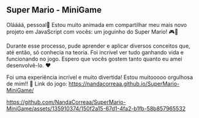 ## Super Mario - MiniGame

Oláááá, pessoal🥰
Estou muito animada em compartilhar meu mais novo projeto em JavaScript com vocês: um joguinho do Super Mario! 🎮🎉

Durante esse processo, pude aprender e aplicar diversos conceitos que, até então, só conhecia na teoria. 
Foi incrível ver tudo ganhando vida e funcionando no jogo. Espero que vocês gostem tanto quanto eu amei desenvolvê-lo. ❤️

Foi uma experiência incrível e muito divertida! 
Estou muitooooo orgulhosa de mim!! 🥹
Link do jogo: https://nandacorreaa.github.io/SuperMario-MiniGame/

https://github.com/NandaCorreaa/SuperMario-MiniGame/assets/135910374/150f2a15-67d1-4fa2-b1fb-58b857965532

